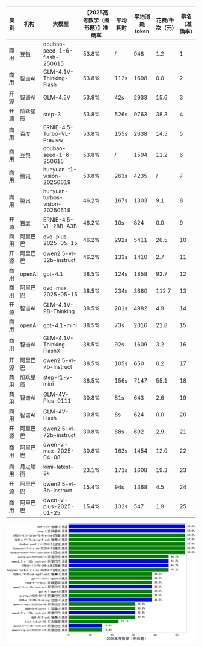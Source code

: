 
|类别|机构|大模型|【2025高考数学（图形题）】准确率|平均耗时|平均消耗token|花费/千次（元）|排名（准确率）|
|---|---|-----|-------------------|-------|-----------|-----------|-----------|
|商用|豆包|doubao-seed-1-6-flash-250615|53.8%|/|948|1.2|1|
|商用|智谱AI|GLM-4.1V-Thinking-Flash|53.8%|112s|1698|0.0|2|
|开源|智谱AI|GLM-4.5V|53.8%|42s|2933|15.6|3|
|开源|阶跃星辰|step-3|53.8%|526s|9763|38.3|4|
|商用|百度|ERNIE-4.5-Turbo-VL-Preview|53.8%|155s|2638|14.5|5|
|商用|豆包|doubao-seed-1-6-250615|53.8%|/|1594|11.2|6|
|商用|腾讯|hunyuan-t1-vision-20250619|53.8%|263s|4235|/|7|
|商用|腾讯|hunyuan-turbos-vision-20250619|46.2%|167s|1303|9.1|8|
|开源|百度|ERNIE-4.5-VL-28B-A3B|46.2%|10s|824|0.0|9|
|商用|阿里巴巴|qvq-plus-2025-05-15|46.2%|292s|5411|26.5|10|
|开源|阿里巴巴|qwen2.5-vl-32b-instruct|46.2%|133s|1410|2.7|11|
|商用|openAI|gpt-4.1|38.5%|124s|1858|92.7|12|
|商用|阿里巴巴|qvq-max-2025-05-15|38.5%|234s|3660|112.7|13|
|开源|智谱AI|GLM-4.1V-9B-Thinking|38.5%|201s|4982|4.9|14|
|商用|openAI|gpt-4.1-mini|38.5%|73s|2016|21.8|15|
|商用|智谱AI|GLM-4.1V-Thinking-FlashX|38.5%|92s|1609|3.2|16|
|开源|阿里巴巴|qwen2.5-vl-7b-instruct|38.5%|105s|650|0.2|17|
|商用|阶跃星辰|step-r1-v-mini|38.5%|156s|7147|55.1|18|
|商用|智谱AI|GLM-4V-Plus-0111|30.8%|81s|643|2.6|19|
|商用|智谱AI|GLM-4V-Flash|30.8%|8s|624|0.0|20|
|开源|阿里巴巴|qwen2.5-vl-72b-instruct|30.8%|88s|692|2.9|21|
|商用|阿里巴巴|qwen-vl-max-2025-04-08|30.8%|163s|1454|12.0|22|
|商用|月之暗面|kimi-latest-8k|23.1%|171s|1608|19.3|23|
|开源|阿里巴巴|qwen2.5-vl-3b-instruct|15.4%|94s|1368|4.5|24|
|商用|阿里巴巴|qwen-vl-plus-2025-01-25|15.4%|132s|547|1.9|25|


![lin](../pic/2025高考数学（图形题）.png)
